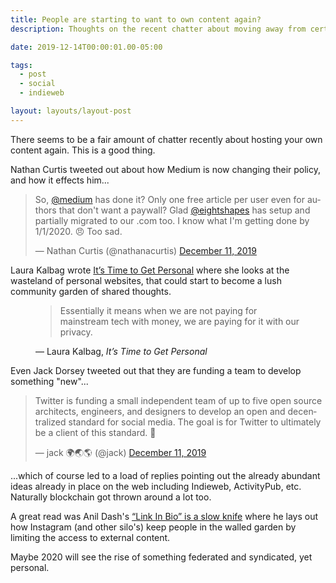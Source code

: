 ```yaml
---
title: People are starting to want to own content again?
description: Thoughts on the recent chatter about moving away from certain web silos

date: 2019-12-14T00:00:01.00-05:00

tags:
  - post
  - social
  - indieweb

layout: layouts/layout-post
---
```

There seems to be a fair amount of chatter recently about hosting your own content again. This is a good thing.

Nathan Curtis tweeted out about how Medium is now changing their policy, and how it effects him...

<blockquote class="twitter-tweet"><p lang="en" dir="ltr">So, <a href="https://twitter.com/Medium?ref_src=twsrc%5Etfw">@medium</a> has done it? Only one free article per user even for authors that don&#39;t want a paywall? Glad <a href="https://twitter.com/eightshapes?ref_src=twsrc%5Etfw">@eightshapes</a> has setup and partially migrated to our .com too. I know what I&#39;m getting done by 1/1/2020. 😠 Too sad.</p>&mdash; Nathan Curtis (@nathanacurtis) <a href="https://twitter.com/nathanacurtis/status/1204889629276676096?ref_src=twsrc%5Etfw">December 11, 2019</a></blockquote> <script async src="https://platform.twitter.com/widgets.js" charset="utf-8"></script>

Laura Kalbag wrote [It’s Time to Get Personal](https://24ways.org/2019/its-time-to-get-personal/ "article on 24 ways") where she looks at the wasteland of personal websites, that could start to become a lush community garden of shared thoughts.

<figure class="blockquote">
    <blockquote cite="https://24ways.org/2019/its-time-to-get-personal/">
        <p>Essentially it means when we are not paying for mainstream tech with money, we are paying for it with our privacy.</p>
    </blockquote>
    <figcaption>— Laura Kalbag, <cite>It’s Time to Get Personal</cite></figcaption>
</figure>

Even Jack Dorsey tweeted out that they are funding a team to develop something "new"...

<blockquote class="twitter-tweet"><p lang="en" dir="ltr">Twitter is funding a small independent team of up to five open source architects, engineers, and designers to develop an open and decentralized standard for social media. The goal is for Twitter to ultimately be a client of this standard. 🧵</p>&mdash; jack 🌍🌏🌎 (@jack) <a href="https://twitter.com/jack/status/1204766078468911106?ref_src=twsrc%5Etfw">December 11, 2019</a></blockquote> <script async src="https://platform.twitter.com/widgets.js" charset="utf-8"></script>

...which of course led to a load of replies pointing out the already abundant ideas already in place on the web including Indieweb, ActivityPub, etc. Naturally blockchain got thrown around a lot too.

A great read was Anil Dash's [“Link In Bio” is a slow knife](https://anildash.com/2019/12/10/link-in-bio-is-how-they-tried-to-kill-the-web/ "post on his website") where he lays out how Instagram (and other silo's) keep people in the walled garden by limiting the access to external content.

Maybe 2020 will see the rise of something federated and syndicated, yet personal.



